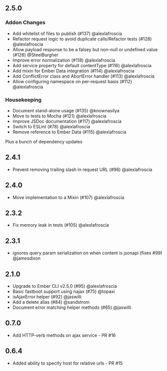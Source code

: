 ## 2.5.0

### Addon Changes

- Add whitelist of files to publish (#137) @alexlafroscia
- Refactor request logic to avoid duplicate calls/Refactor tests (#128) @alexlafroscia
- Allow payload response to be a falsey but non-null or undefined value (#126) @SteelBurgher
- Improve error normalization (#118) @alexlafroscia
- Add service property for default contentType (#116) @alexlafroscia
- Add mixin for Ember Data integration (#114) @alexlafroscia
- Add ConflictError class and AbortError handler (#113) @alexlafroscia
- Allow configuring namespace on per-request basis (#112) @alexlafroscia

### Housekeeping

- Document stand-alone usage (#135) @knownasilya
- Move to tests to Mocha (#121) @alexlafroscia
- Improve JSDoc documentation (#117) @alexlafroscia
- Switch to ESLint (#78) @alexlafroscia
- Remove reference to Ember Data (#115) @alexlafroscia

Plus a bunch of dependency updates

## 2.4.1

- Prevent removing trailing slash in request URL (#96) @alexlafroscia

## 2.4.0

- Move implementation to a Mixin (#107) @alexlafroscia

## 2.3.2

- Fix memory leak in tests (#105) @alexlafroscia

## 2.3.1

- ignores query param serialization on when content is jsonapi (fixes #99) @jamesdixon

## 2.1.0

- Upgrade to Ember CLI v2.5.0 (#95) @alexlafroscia
- Basic fastboot support using najax (#75) @topaxi
- isAjaxError helper (#92) @jaswilli
- Add a delete alias (#84) @sandstrom
- Document error matching helper methods (#65) @jaswilli

## 0.7.0

- Add HTTP-verb methods on ajax service - PR #16

## 0.6.4

- Added ability to specify host for relative urls - PR #15
